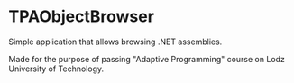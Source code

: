 # TPAObjectBrowser
Simple application that allows browsing .NET assemblies.

Made for the purpose of passing "Adaptive Programming" course on Lodz University of Technology.
